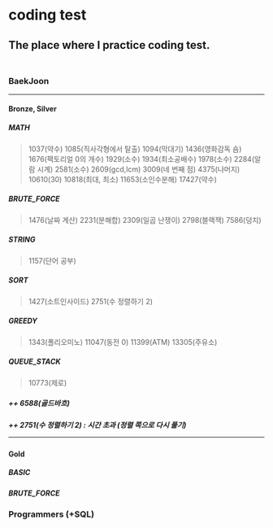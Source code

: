 # coding test <br>
## The place where I practice coding test. <br> <br>
### BaekJoon <hr>
#### Bronze, Silver <br>
##### MATH
> 1037(약수) 1085(직사각형에서 탈출) 1094(막대기) 1436(영화감독 숌) 1676(팩토리얼 0의 개수) 1929(소수) 1934(최소공배수) 1978(소수) 2284(알람 시계) 2581(소수) 2609(gcd,lcm) 3009(네 번째 점) 4375(나머지) 10610(30) 10818(최대, 최소) 11653(소인수분해) 17427(약수) <br>
##### BRUTE_FORCE
> 1476(날짜 계산) 2231(분해합) 2309(일곱 난쟁이) 2798(블랙잭) 7586(덩치)<br>
##### STRING
> 1157(단어 공부)
##### SORT
> 1427(소트인사이드) 2751(수 정렬하기 2)
##### GREEDY
> 1343(폴리오미노) 11047(동전 0) 11399(ATM) 13305(주유소)
##### QUEUE_STACK
> 10773(제로)
##### ++ 6588(골드바흐) <br>
##### ++ 2751(수 정렬하기 2) : 시간 초과 (정렬 쪽으로 다시 풀기) <br><hr>
#### Gold <br>
##### BASIC
##### BRUTE_FORCE
### Programmers (+SQL)
